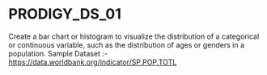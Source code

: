 # PRODIGY_DS_01
Create a bar chart or histogram to visualize the distribution of a categorical or continuous variable, such as the distribution of ages or genders in a population.    Sample Dataset :- https://data.worldbank.org/indicator/SP.POP.TOTL
